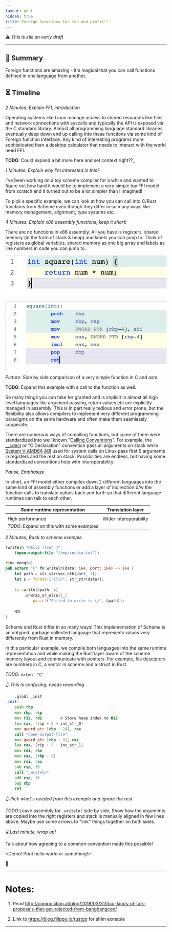 ```yaml
---
layout: post
hidden: true
title: Foreign functions for fun and profit!!
---
```


⚠ _This is still an early draft_

---

## 🎡 Summary

Foreign functions are amazing - it's magical that you can call functions defined
in one language from another.

## ⏳ Timeline

_2 Minutes: Explain FFI, introduction_

Operating systems like Linux manage access to shared resources like files and
network connections with syscalls and typically the API is exposed via the C
standard library. Almost all programming language standard libraries eventually
deep down end up calling into these functions via some kind of Foreign function
interface. Any kind of interesting programs more sophisticated than a desktop
calculator that needs to interact with the world need FFI.

**TODO**: Could expand a bit more here and set context right??_

_1 Minutes: Explain why I'm interested in this?_

I've been working on a toy scheme compiler for a while and wanted to figure out
how hard it would be to implement a very simple toy FFI model from scratch and
it turned out to be a lot simpler than I imagined!

To pick a specific example, we can look at how you can call into C/Rust
functions from Scheme even though they differ in so many ways like memory
management, alignment, type systems etc.

_4 Minutes: Explain x86 assembly functions, keep it short!_

There are no functions in x86 assembly. All you have is registers, shared memory
(in the form of stack & heap) and labels you can jump to. Think of registers as
global variables, shared memory as one big array and labels as line numbers in
code you can jump to.


![](./c.png)

![](./asm.png)


*Picture*: Side by side comparison of a very simple function in C and asm.

**TODO**: Expand this example with a call to the function as well.

So many things you can take for granted and is implicit in almost all high level
languages like argument passing, return values etc are explicitly managed in
assembly. This is in part really tedious and error prone, but the flexibility
also allows compilers to implement very different programming paradigms on the
same hardware and often make them seamlessly cooperate.

There are numerous ways of compiling functions, but some of them were
standardized into well known "[Calling Conventions][cc]". For example, the
[__cdecl][cdecl] or "C Declaration" convention pass all arguments on stack while
[System V AMD64 ABI][sysv] used for system calls on Linux pass first 6 arguments
in registers and the rest on stack. Possibilities are endless, but having some
standardized conventions help with interoperability.

_Pause, Emphasize_

In short, an FFI model either compiles down 2 different languages into the same
kind of assembly functions or add a layer of indirection b/w the function calls
to translate values back and forth so that different language runtimes can talk
to each other.

| Same runtime representation               | Translation layer      |
| -                                         | -                      |
|                                           |                        |
| High performance                          | Wider interoperability |
| *TODO*: Expand on this with some examples |                        |


_2 Minutes, Back to scheme example_

```scheme
(writeln "Hello !!con 👋"
    (open-output-file "/tmp/inc/io.txt"))
```

```rust
#[no_mangle]
pub extern "C" fn writeln(data: i64, port: i64) -> i64 {
    let path = str_str(vec_nth(port, 1));
    let s = format!("{}\n", str_str(data));

    fs::write(&path, s)
        .unwrap_or_else(|_|
            panic!("Failed to write to {}", &path));

    NIL
}
```

Scheme and Rust differ in so many ways! This implementation of Scheme is an
untyped, garbage collected language that represents values very differently from
Rust in memory.

In this particular example, we compile both languages into the same runtime
representation and while making the Rust layer aware of the scheme memory layout
and communicate with pointers. For example, file desciptors are numbers in C, a
vector in scheme and a struct in Rust.

*TODO*: `extern "C"`

_👆 This is confusing, needs rewording_


```asm
    .globl _init
_init:
    push rbp
    mov rbp, rsp
    mov r12, rdi        # Store heap index to R12
    lea rax, [rip + 5 + inc_str_0]
    mov qword ptr [rbp - 24], rax
    call "open-output-file"
    mov qword ptr [rbp - 8], rax
    lea rax, [rip + 5 + inc_str_1]
    mov rdi, rax
    mov rax, [rbp - 8]
    mov rsi, rax
    sub rsp, 16
    call "_writeln"
    add rsp, 16
    pop rbp
    ret
```


_👆 Pick what's needed from this example and ignore the rest_

*TODO* Leave assembly for `_writeln!` side by side, Show how the arguments are
copied into the right registers and stack is manually aligned in few lines
above. Maybe use some arrows to "link" things together on both sides.

_⌛ Last minute, wrap up!_

Talk about how agreeing to a common convention made this possible!

<Demo! Print hello world or something!>

👏

---

# Notes:

1. Read
   http://composition.al/blog/2018/03/31/four-kinds-of-talk-proposals-that-get-rejected-from-bangbangcon/

2. Link to https://blog.filippo.io/rustgo for shim exmaple

---

[cc]: https://docs.microsoft.com/en-us/cpp/cpp/argument-passing-and-naming-conventions?view=vs-2019
[cdecl]: https://en.wikipedia.org/wiki/X86_calling_conventions#cdecl
[sysv]: https://en.wikipedia.org/wiki/X86_calling_conventions#System_V_AMD64_ABI
